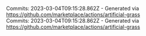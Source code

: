 Commits: 2023-03-04T09:15:28.862Z - Generated via https://github.com/marketplace/actions/artificial-grass
<br>
Commits: 2023-03-04T09:15:28.862Z - Generated via https://github.com/marketplace/actions/artificial-grass
<br>
